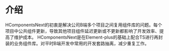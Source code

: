  # 介绍
 HComponentsNext的初衷是解决公司B端多个项目之间复用组件库的问题。每个项目中公共组件更新，导致其他项目组件延迟更新或不更新都影响了开发效率、提高了维护成本。
 HComponentsNext是在Element-plus的基础上配合TS进行再封装的业务组件库。对平时B端开发中常用的开发套路抽离，减少重复工作。
 